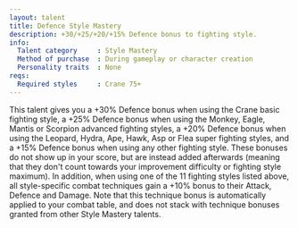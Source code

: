 ```yaml
---
layout: talent
title: Defence Style Mastery
description: +30/+25/+20/+15% Defence bonus to fighting style.
info:
  Talent category     : Style Mastery
  Method of purchase  : During gameplay or character creation
  Personality traits  : None
reqs:
  Required styles     : Crane 75+
---
```


This talent gives you a +30% Defence bonus when using the Crane basic fighting style, a +25% Defence bonus when using the Monkey, Eagle, Mantis or Scorpion advanced fighting styles, a +20% Defence bonus when using the Leopard, Hydra, Ape, Hawk, Asp or Flea super fighting styles, and a +15% Defence bonus when using any other fighting style. These bonuses do not show up in your score, but are instead added afterwards (meaning that they don't count towards your improvement difficulty or fighting style maximum). In addition, when using one of the 11 fighting styles listed above, all style-specific combat techniques gain a +10% bonus to their Attack, Defence and Damage. Note that this technique bonus is automatically applied to your combat table, and does not stack with technique bonuses granted from other Style Mastery talents.